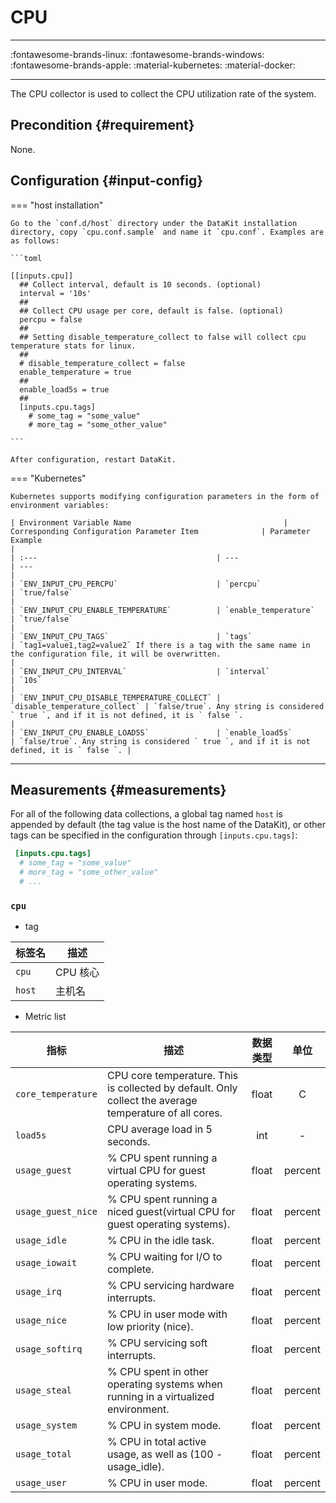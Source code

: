 
# CPU
---

:fontawesome-brands-linux: :fontawesome-brands-windows: :fontawesome-brands-apple: :material-kubernetes: :material-docker:

---

The CPU collector is used to collect the CPU utilization rate of the system.

## Precondition {#requirement}

None.

## Configuration  {#input-config}

=== "host installation"

    Go to the `conf.d/host` directory under the DataKit installation directory, copy `cpu.conf.sample` and name it `cpu.conf`. Examples are as follows:
    
    ```toml
        
    [[inputs.cpu]]
      ## Collect interval, default is 10 seconds. (optional)
      interval = '10s'
      ##
      ## Collect CPU usage per core, default is false. (optional)
      percpu = false
      ##
      ## Setting disable_temperature_collect to false will collect cpu temperature stats for linux.
      ##
      # disable_temperature_collect = false
      enable_temperature = true
      ##
      enable_load5s = true
      ##
      [inputs.cpu.tags]
        # some_tag = "some_value"
        # more_tag = "some_other_value"
    
    ```
    
    After configuration, restart DataKit.

=== "Kubernetes"

    Kubernetes supports modifying configuration parameters in the form of environment variables:
    
    | Environment Variable Name                                  | Corresponding Configuration Parameter Item              | Parameter Example                                                                              |
    | :---                                        | ---                           | ---                                                                                   |
    | `ENV_INPUT_CPU_PERCPU`                      | `percpu`                      | `true/false`                                                                          |
    | `ENV_INPUT_CPU_ENABLE_TEMPERATURE`          | `enable_temperature`          | `true/false`                                                                          |
    | `ENV_INPUT_CPU_TAGS`                        | `tags`                        | `tag1=value1,tag2=value2` If there is a tag with the same name in the configuration file, it will be overwritten.                          |
    | `ENV_INPUT_CPU_INTERVAL`                    | `interval`                    | `10s`                                                                                 |
    | `ENV_INPUT_CPU_DISABLE_TEMPERATURE_COLLECT` | `disable_temperature_collect` | `false/true`. Any string is considered ` true `, and if it is not defined, it is ` false `.                     |
    | `ENV_INPUT_CPU_ENABLE_LOAD5S`               | `enable_load5s`               | `false/true`. Any string is considered ` true `, and if it is not defined, it is ` false `. |

---

## Measurements {#measurements}

For all of the following data collections, a global tag named `host` is appended by default (the tag value is the host name of the DataKit), or other tags can be specified in the configuration through `[inputs.cpu.tags]`:

``` toml
 [inputs.cpu.tags]
  # some_tag = "some_value"
  # more_tag = "some_other_value"
  # ...
```



### `cpu`



- tag


| 标签名 | 描述    |
|  ----  | --------|
|`cpu`|CPU 核心|
|`host`|主机名|

- Metric list


| 指标 | 描述| 数据类型 | 单位   |
| ---- |---- | :---:    | :----: |
|`core_temperature`|CPU core temperature. This is collected by default. Only collect the average temperature of all cores.|float|C|
|`load5s`|CPU average load in 5 seconds.|int|-|
|`usage_guest`|% CPU spent running a virtual CPU for guest operating systems.|float|percent|
|`usage_guest_nice`|% CPU spent running a niced guest(virtual CPU for guest operating systems).|float|percent|
|`usage_idle`|% CPU in the idle task.|float|percent|
|`usage_iowait`|% CPU waiting for I/O to complete.|float|percent|
|`usage_irq`|% CPU servicing hardware interrupts.|float|percent|
|`usage_nice`|% CPU in user mode with low priority (nice).|float|percent|
|`usage_softirq`|% CPU servicing soft interrupts.|float|percent|
|`usage_steal`|% CPU spent in other operating systems when running in a virtualized environment.|float|percent|
|`usage_system`|% CPU in system mode.|float|percent|
|`usage_total`|% CPU in total active usage, as well as (100 - usage_idle).|float|percent|
|`usage_user`|% CPU in user mode.|float|percent|


